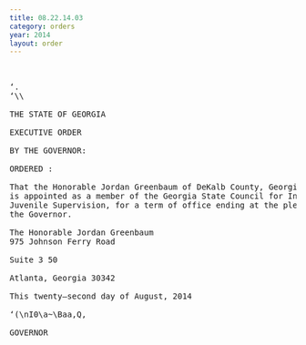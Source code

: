 ```yaml
---
title: 08.22.14.03
category: orders
year: 2014
layout: order
---
```


<pre> 

‘.
‘\\

THE STATE OF GEORGIA

EXECUTIVE ORDER

BY THE GOVERNOR:

ORDERED :

That the Honorable Jordan Greenbaum of DeKalb County, Georgia,
is appointed as a member of the Georgia State Council for Interstate
Juvenile Supervision, for a term of office ending at the pleasure of
the Governor.

The Honorable Jordan Greenbaum
975 Johnson Ferry Road

Suite 3 50

Atlanta, Georgia 30342

This twenty—second day of August, 2014

‘(\nI0\a~\Baa,Q,

GOVERNOR

</pre>
